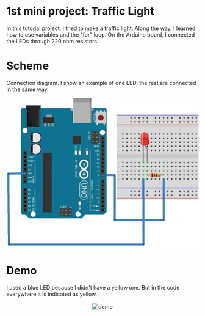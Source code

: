 # 1st mini project: Traffic Light
In this tutorial project, I tried to make a traffic light.
Along the way, I learned how to use variables and the "for" loop.
On the Arduino board, I connected the LEDs through 220 ohm resistors.

# Scheme
Connection diagram. I show an example of one LED, the rest are connected in the same way.
<p align="center">
  <img width="700" align="center" src="https://github.com/MaxWatson94/arduino_traffic-light/blob/master/info/Untitled.png" alt="Scheme"/>
</p>

# Demo
I used a blue LED because I didn't have a yellow one. But in the code everywhere it is indicated as yellow.
<p align="center">
  <img width="700" align="center" src="https://github.com/MaxWatson94/arduino_traffic-light/blob/master/info/video_2023-01-09_19-42-52.gif" alt="demo"/>
</p>
